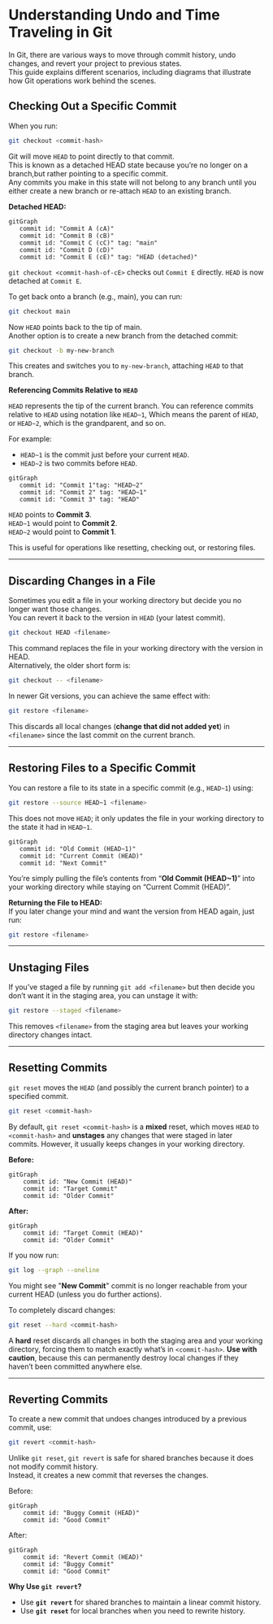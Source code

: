 # Understanding Undo and Time Traveling in Git

In Git, there are various ways to move through commit history, undo changes, and revert your project to previous states.<br/>
This guide explains different scenarios, including diagrams that illustrate how Git operations work behind the scenes.

## Checking Out a Specific Commit

When you run:

```bash
git checkout <commit-hash>
```

Git will move `HEAD` to point directly to that commit.<br/>
This is known as a detached HEAD state because you’re no longer on a branch,but rather pointing to a specific commit. <br/>
Any commits you make in this state will not belong to any branch until you either create a new branch or re-attach `HEAD` to an existing branch.


**Detached HEAD:**

```mermaid
gitGraph
   commit id: "Commit A (cA)"
   commit id: "Commit B (cB)"
   commit id: "Commit C (cC)" tag: "main"
   commit id: "Commit D (cD)"
   commit id: "Commit E (cE)" tag: "HEAD (detached)"
```

`git checkout <commit-hash-of-cE>` checks out `Commit E` directly.
`HEAD` is now detached at `Commit E`.

To get back onto a branch (e.g., main), you can run:<br />

```bash
git checkout main
```

Now `HEAD` points back to the tip of main.<br />
Another option is to create a new branch from the detached commit:

```bash
git checkout -b my-new-branch
```

This creates and switches you to `my-new-branch`, attaching `HEAD` to that branch.


**Referencing Commits Relative to `HEAD`**

`HEAD` represents the tip of the current branch.
You can reference commits relative to `HEAD` using notation like `HEAD~1`,
Which means the parent of `HEAD`, or `HEAD~2`, which is the grandparent, and so on.

For example:

- `HEAD~1` is the commit just before your current `HEAD`.
- `HEAD~2` is two commits before `HEAD`.

```mermaid
gitGraph
   commit id: "Commit 1"tag: "HEAD~2"
   commit id: "Commit 2" tag: "HEAD~1"
   commit id: "Commit 3" tag: "HEAD"
```

`HEAD` points to **Commit 3**.<br />
`HEAD~1` would point to **Commit 2**.<br />
`HEAD~2` would point to **Commit 1**.

This is useful for operations like resetting, checking out, or restoring files.

---

## Discarding Changes in a File

Sometimes you edit a file in your working directory but decide you no longer want those changes.<br />
You can revert it back to the version in `HEAD` (your latest commit).

```bash
git checkout HEAD <filename>
```

This command replaces the file in your working directory with the version in HEAD.<br />
Alternatively, the older short form is:

```bash
git checkout -- <filename>
```

In newer Git versions, you can achieve the same effect with:

```bash
git restore <filename>
```

This discards all local changes (**change that did not added yet**) in `<filename>` since the last commit on the current branch.

---

## Restoring Files to a Specific Commit

You can restore a file to its state in a specific commit (e.g., `HEAD~1`) using:

```bash
git restore --source HEAD~1 <filename>
```

This does not move `HEAD`; it only updates the file in your working directory to the state it had in `HEAD~1`.

```mermaid
gitGraph
   commit id: "Old Commit (HEAD~1)"
   commit id: "Current Commit (HEAD)"
   commit id: "Next Commit"
```

You’re simply pulling the file’s contents from “**Old Commit (HEAD~1)**” into your working directory while staying on “Current Commit (HEAD)”.

**Returning the File to HEAD:** <br />
If you later change your mind and want the version from HEAD again, just run:

```bash
git restore <filename>
```

---

## Unstaging Files

If you’ve staged a file by running `git add <filename>` but then decide you don’t want it in the staging area,
you can unstage it with:

```bash
git restore --staged <filename>
```

This removes `<filename>` from the staging area but leaves your working directory changes intact.

---

## Resetting Commits

`git reset` moves the `HEAD` (and possibly the current branch pointer) to a specified commit.

```bash
git reset <commit-hash>
```

By default, `git reset <commit-hash>` is a **mixed** reset, which moves `HEAD` to `<commit-hash>` and **unstages** any changes that were staged in later commits. However, it usually keeps changes in your working directory.

**Before:**

```mermaid
gitGraph
    commit id: "New Commit (HEAD)"
    commit id: "Target Commit"
    commit id: "Older Commit"
```

**After:**

```mermaid
gitGraph
    commit id: "Target Commit (HEAD)"
    commit id: "Older Commit"
```

If you now run:

```bash
git log --graph --oneline
```

You might see "**New Commit**" commit is no longer reachable from your current HEAD (unless you do further actions).

To completely discard changes:

```bash
git reset --hard <commit-hash>
```

A **hard** reset discards all changes in both the staging area and your working directory, forcing them to match exactly what’s in `<commit-hash>`.
**Use with caution**, because this can permanently destroy local changes if they haven’t been committed anywhere else.

---

## Reverting Commits

To create a new commit that undoes changes introduced by a previous commit, use:

```bash
git revert <commit-hash>
```

Unlike `git reset`, `git revert` is safe for shared branches because it does not modify commit history.<br />
Instead, it creates a new commit that reverses the changes.

Before:

```mermaid
gitGraph
    commit id: "Buggy Commit (HEAD)"
    commit id: "Good Commit"
```

After:

```mermaid
gitGraph
    commit id: "Revert Commit (HEAD)"
    commit id: "Buggy Commit"
    commit id: "Good Commit"
```

**Why Use `git revert`?**

- Use **`git revert`** for shared branches to maintain a linear commit history.
- Use **`git reset`** for local branches when you need to rewrite history.
